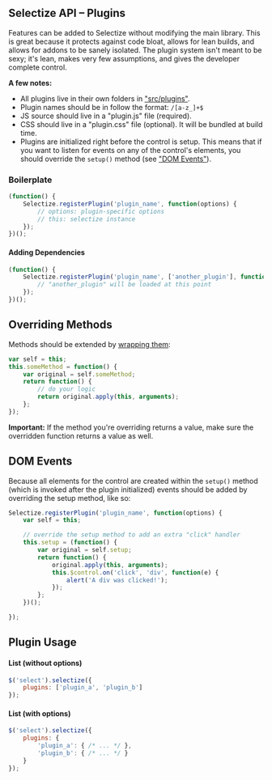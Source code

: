 ## Selectize API – Plugins

Features can be added to Selectize without modifying the main library.
This is great because it protects against code bloat, allows for lean builds,
and allows for addons to be sanely isolated. The plugin system isn't meant
to be sexy; it's lean, makes very few assumptions, and gives the developer
complete control.

**A few notes:**
- All plugins live in their own folders in ["src/plugins"](../src/plugins).
- Plugin names should be in follow the format: `/[a-z_]+$`
- JS source should live in a "plugin.js" file (required).
- CSS should live in a "plugin.css" file (optional). It will be bundled at build time.
- Plugins are initialized right before the control is setup.
  This means that if you want to listen for events on any of the control's
  elements, you should override the `setup()` method (see ["DOM Events"](#dom-events)).

### Boilerplate

```js
(function() {
	Selectize.registerPlugin('plugin_name', function(options) {
		// options: plugin-specific options
		// this: selectize instance
	});
})();
```

#### Adding Dependencies

```js
(function() {
	Selectize.registerPlugin('plugin_name', ['another_plugin'], function(options) {
		// "another_plugin" will be loaded at this point
	});
})();
```

## Overriding Methods

Methods should be extended by [wrapping them](http://coreymaynard.com/blog/extending-a-javascript-function/):

```js
var self = this;
this.someMethod = function() {
	var original = self.someMethod;
	return function() {
		// do your logic
		return original.apply(this, arguments);
	};
});
```

**Important:** If the method you're overriding returns a value, make sure the
overridden function returns a value as well.

## DOM Events

Because all elements for the control are created within the `setup()` method (which is
invoked after the plugin initialized) events should be added by overriding the setup method,
like so:

```js
Selectize.registerPlugin('plugin_name', function(options) {
	var self = this;

	// override the setup method to add an extra "click" handler
	this.setup = (function() {
		var original = self.setup;
		return function() {
			original.apply(this, arguments);
			this.$control.on('click', 'div', function(e) {
				alert('A div was clicked!');
			});
		};
	})();

});
```

## Plugin Usage

#### List (without options)

```js
$('select').selectize({
	plugins: ['plugin_a', 'plugin_b']
});
```

#### List (with options)

```js
$('select').selectize({
	plugins: {
		'plugin_a': { /* ... */ },
		'plugin_b': { /* ... */ }
	}
});
```
